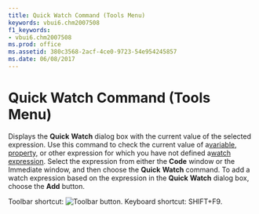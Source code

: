 ```yaml
---
title: Quick Watch Command (Tools Menu)
keywords: vbui6.chm2007508
f1_keywords:
- vbui6.chm2007508
ms.prod: office
ms.assetid: 380c3568-2acf-4ce0-9723-54e954245857
ms.date: 06/08/2017
---
```



# Quick Watch Command (Tools Menu)

Displays the  **Quick** **Watch** dialog box with the current value of the selected expression. Use this command to check the current value of a[variable](../../Glossary/vbe-glossary.md#variable), [property,](../../Glossary/vbe-glossary.md#property,) or other expression for which you have not defined a[watch expression](../../Glossary/vbe-glossary.md#watch-expression). Select the expression from either the  **Code** window or the Immediate window, and then choose the **Quick** **Watch** command. To add a watch expression based on the expression in the **Quick** **Watch** dialog box, choose the **Add** button.

Toolbar shortcut: 
![Toolbar button](../../../images/tbr_qwat_ZA01201733.gif). Keyboard shortcut: SHIFT+F9.

